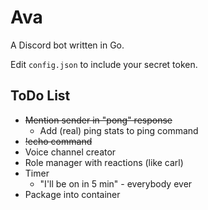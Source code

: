 # Ava
A Discord bot written in Go.

Edit `config.json` to include your secret token.

## ToDo List

* ~~Mention sender in "pong" response~~
  * Add (real) ping stats to ping command
* ~~!echo command~~
* Voice channel creator
* Role manager with reactions (like carl)
* Timer
  * "I'll be on in 5 min" - everybody ever
* Package into container